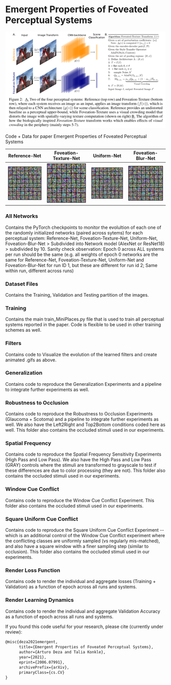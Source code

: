 # Emergent Properties of Foveated Perceptual Systems

<img src="https://github.com/ArturoDeza/EmergentProperties/blob/main/Summary_Figure.png" width="1024">

Code + Data for paper Emergent Properties of Foveated Perceptual Systems


| Reference-Net | Foveation-Texture-Net | Uniform-Net | Foveation-Blur-Net |  
| :-: | :-: | :-: | :-: |
| <img src="https://github.com/ArturoDeza/EmergentProperties/blob/main/Reference-Net_Evolution.gif" width="128"> | <img src="https://github.com/ArturoDeza/EmergentProperties/blob/main/Foveation-Texture-Net_Evolution.gif" width="128"> | <img src="https://github.com/ArturoDeza/EmergentProperties/blob/main/Uniform-Net_Evolution.gif" width="128"> | <img src="https://github.com/ArturoDeza/EmergentProperties/blob/main/Foveation-Blur-Net_Evolution.gif" width="128"> |


### All Networks
Contains the PyTorch checkpoints to monitor the evolultion of each one of the randomly initialized networks (paired across sytems) for each perceptual system: Reference-Net, Foveation-Texture-Net, Uniform-Net, Foveation-Blur-Net > Subdivided into Network model (AlexNet or ResNet18) > subdivided by 10. Sanity check observation: Epoch 0 across ALL systems per run should be the same (e.g. all weights of epoch 0 networks are the same for Reference-Net, Foveation-Texture-Net, Uniform-Net and Foveation-Blur-Net for run ID 1, but these are different for run id 2; Same within run, different across runs)

### Dataset Files
Contains the Training, Validation and Testing partition of the images.

### Training
Contains the main train_MiniPlaces.py file that is used to train all perceptual systems reported in the paper. Code is flexible to be used in other training schemes as well.

### Filters
Contains code to Visualize the evolution of the learned filters and create animated .gifs as above.

### Generalization
Contains code to reproduce the Generalization Experiments and a pipeline to integrate further experiments as well.

### Robustness to Occlusion
Contains code to reproduce the Robustness to Occlusion Experiments (Glaucoma + Scotoma) and a pipeline to integrate further experiments as well. We also have the Left2Right and Top2Bottom conditions coded here as well. This folder also contains the occluded stimuli used in our experiments.

### Spatial Frequency
Contains code to reproduce the Spatial Frequency Sensitivity Experiments (High Pass and Low Pass). We also have the High Pass and Low Pass (GRAY) controls where the stimuli are transformed to grayscale to test if these differences are due to color processing (they are not). This folder also contains the occluded stimuli used in our experiments.

### Window Cue Conflict
Contains code to reproduce the Window Cue Conflict Experiment. This folder also contains the occluded stimuli used in our experiments.

### Square Uniform Cue Conflict
Contains code to reproduce the Square Uniform Cue Conflict Experiment -- which is an additional control of the Window Cue Conflict experiment where the conflicting classes are uniformly sampled (vs regularly mis-matched), and also have a square window with a finer sampling step (similar to occlusion). This folder also contains the occluded stimuli used in our experiments.

### Render Loss Function
Contains code to render the individual and aggregate losses (Training + Validation) as a function of epoch across all runs and systems.

### Render Learning Dynamics
Contains code to render the individual and aggregate Validation Accuracy as a function of epoch across all runs and systems.

If you found this code useful for your research, please cite (currently under review):

```
@misc{deza2021emergent,
      title={Emergent Properties of Foveated Perceptual Systems}, 
      author={Arturo Deza and Talia Konkle},
      year={2021},
      eprint={2006.07991},
      archivePrefix={arXiv},
      primaryClass={cs.CV}
}
```
